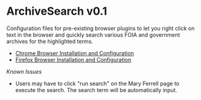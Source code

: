 # ArchiveSearch v0.1

Configuration files for pre-existing browser plugins to let you right click on text in the browser and quickly search various FOIA and government archives for the highlighted terms.

* <a href="https://github.com/EmmaBest/ArchiveSearch/blob/master/Chrome%20Config">Chrome Browser Installation and Configuration</a>
* <a href="https://github.com/EmmaBest/ArchiveSearch/blob/master/Firefox%20Config">Firefox Browser Installation and Configuration</a>

*Known Issues*

* Users may have to click "run search" on the Mary Ferrell page to execute the search. The search term will be automatically input.
